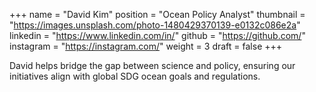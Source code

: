 +++
name = "David Kim"
position = "Ocean Policy Analyst"
thumbnail = "https://images.unsplash.com/photo-1480429370139-e0132c086e2a"
linkedin = "https://www.linkedin.com/in/"
github = "https://github.com/"
instagram = "https://instagram.com/"
weight = 3
draft = false
+++

David helps bridge the gap between science and policy, ensuring our initiatives align with global SDG ocean goals and regulations.
